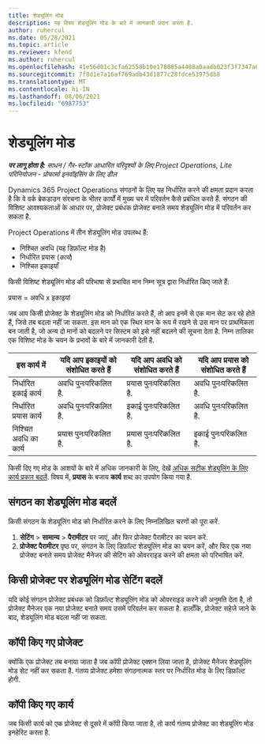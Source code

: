 ```yaml
---
title: शेड्यूलिंग मोड
description: यह विषय शेड्यूलिंग मोड के बारे में जानकारी प्रदान करता है.
author: ruhercul
ms.date: 05/28/2021
ms.topic: article
ms.reviewer: kfend
ms.author: ruhercul
ms.openlocfilehash: 41e56d01c3cfa62558b10e178085a4408a0aadb023f3f7347a61d121f542bb08
ms.sourcegitcommit: 7f8d1e7a16af769adb43d1877c28fdce53975db8
ms.translationtype: MT
ms.contentlocale: hi-IN
ms.lasthandoff: 08/06/2021
ms.locfileid: "6987753"
---
```

# <a name="scheduling-modes"></a>शेड्यूलिंग मोड

_**पर लागू होता है:** साधन / गैर-स्टॉक आधारित परिदृश्यों के लिए Project Operations, Lite परिनियोजन - प्रोफार्मा इनवॉइसिंग के लिए डील_


Dynamics 365 Project Operations संगठनों के लिए यह निर्धारित करने की क्षमता प्रदान करता है कि वे वर्क ब्रेकडाउन संरचना के भीतर कार्यों में मुख्य चर में परिवर्तन कैसे प्रबंधित करते हैं. संगठन की विशिष्ट आवश्यकताओं के आधार पर, प्रोजेक्ट प्रबंधक प्रोजेक्ट बनाते समय शेड्यूलिंग मोड में परिवर्तन कर सकता है.

Project Operations में तीन शेड्यूलिंग मोड उपलब्ध हैं:

  - निश्चित अवधि (यह डिफ़ॉल्ट मोड है)
  - निर्धारित प्रयास (*कार्य*)
  - निश्चित इकाइयाँ

किसी विशिष्ट शेड्यूलिंग मोड की परिभाषा से प्रभावित मान निम्न सूत्र द्वारा निर्धारित किए जाते हैं:

  प्रयास = अवधि x इकाइयां

जब आप किसी प्रोजेक्ट के शेड्यूलिंग मोड को निर्धारित करते हैं, तो आप इनमें से एक मान सेट कर रहे होते हैं, जिसे तब बदला नहीं जा सकता. इस मान को एक स्थिर मान के रूप में रखने से उस मान पर प्राथमिकता बन जाती है, जो अन्य दो मानों को बदलने पर सिस्टम को इसे नहीं बदलने की सूचना देता है. निम्न तालिका एक विशिष्ट मोड के चयन के प्रभावों के बारे में जानकारी देती है.

| **इस कार्य में**             | **यदि आप इकाइयों को संशोधित करते हैं**   | **यदि आप अवधि को संशोधित करते हैं** | **यदि आप प्रयास को संशोधित करते हैं**  |
|----------------------|---------------------------|----------------------------|---------------------------|
| निर्धारित इकाई कार्य     | अवधि पुनःपरिकलित है. | प्रयास पुनःपरिकलित है.    | अवधि पुनःपरिकलित है. |
| निर्धारित प्रयास कार्य    | अवधि पुनःपरिकलित है. | इकाई पुनःपरिकलित है.    | अवधि पुनःपरिकलित है. |
| निश्चित अवधि का कार्य  | प्रयास पुनःपरिकलित है.   | प्रयास पुनःपरिकलित है.    | इकाई पुनःपरिकलित है.   |

किसी दिए गए मोड के आशयों के बारे में अधिक जानकारी के लिए, देखें [अधिक सटीक शेड्यूलिंग के लिए कार्य प्रकार बदलें](https://support.microsoft.com/en-us/office/change-the-task-type-for-more-accurate-scheduling-b0b969ad-45bc-4e9e-8967-435587548a72). विषय में, **प्रयास** के बजाय **कार्य** शब्द का उपयोग किया गया है.

## <a name="change-the-organizations-scheduling-mode"></a>संगठन का शेड्यूलिंग मोड बदलें

किसी संगठन के शेड्यूलिंग मोड को निर्धारित करने के लिए निम्नलिखित चरणों को पूरा करें.

1. **सेटिंग** \> **सामान्य** \> **पैरामीटर** पर जाएं, और फिर प्रोजेक्ट पैरामीटर का चयन करें. 
2. **प्रोजेक्ट पैरामीटर** पृष्ठ पर, संगठन के लिए डिफ़ॉल्ट शेड्यूलिंग मोड का चयन करें, और फिर एक नया प्रोजेक्ट बनाते समय प्रोजेक्ट मैनेजर की सेटिंग को ओवरराइड करने की क्षमता को परिभाषित करें.

## <a name="change-the-scheduling-mode-setting-on-a-project"></a>किसी प्रोजेक्ट पर शेड्यूलिंग मोड सेटिंग बदलें

यदि कोई संगठन प्रोजेक्ट प्रबंधक को डिफ़ॉल्ट शेड्यूलिंग मोड को ओवरराइड करने की अनुमति देता है, तो प्रोजेक्ट मैनेजर एक नया प्रोजेक्ट बनाते समय उसमें परिवर्तन कर सकता है. हालाँकि, प्रोजेक्ट सहेजे जाने के बाद, शेड्यूलिंग मोड बदला नहीं जा सकता.

## <a name="copied-projects"></a>कॉपी किए गए प्रोजेक्ट

क्योंकि एक प्रोजेक्ट तब बनाया जाता है जब कॉपी प्रोजेक्ट एक्शन लिया जाता है, प्रोजेक्ट मैनेजर शेड्यूलिंग मोड सेट नहीं कर सकता है. गंतव्य प्रोजेक्ट हमेशा संगठनात्मक स्तर पर निर्धारित मोड के लिए डिफ़ॉल्ट होगी.

## <a name="copied-tasks"></a>कॉपी किए गए कार्य

जब किसी कार्य को एक प्रोजेक्ट से दूसरे में कॉपी किया जाता है, तो कार्य गंतव्य प्रोजेक्ट का शेड्यूलिंग मोड इनहेरिट करता है.
